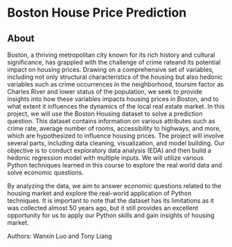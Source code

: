 # Boston House Price Prediction
## About
Boston, a thriving metropolitan city known for its rich history and cultural significance, has grappled with the challenge of crime rateand its potential impact on housing prices. Drawing on a comprehensive set of variables, including not only structural characteristics of the housing but also hedonic variables such as crime occurrences in the neighborhood, toursim factor as Charles River and lower status of the population, we seek to provide insights into how these variables impacts housing prices in Boston, and to what extent it influences the dynamics of the local real estate market. In this project, we will use the Boston Housing dataset to solve a prediction question. This dataset contains information on various attributes such as crime rate, average number of rooms, accessibility to highways, and more, which are hypothesized to influence housing prices. The project will involve several parts, including data cleaning, visualization, and model building. Our objective is to conduct exploratory data analysis (EDA) and then build a hedonic regression model with multiple inputs. We will utilize various Python techniques learned in this course to explore the real world data and solve economic questions.

By analyzing the data, we aim to answer economic questions related to the housing market and explore the real-world application of Python techniques. It is important to note that the dataset has its limitations as it was collected almost 50 years ago, but it still provides an excellent opportunity for us to apply our Python skills and gain insights of housing market.

Authors: Wanxin Luo and Tony Liang
